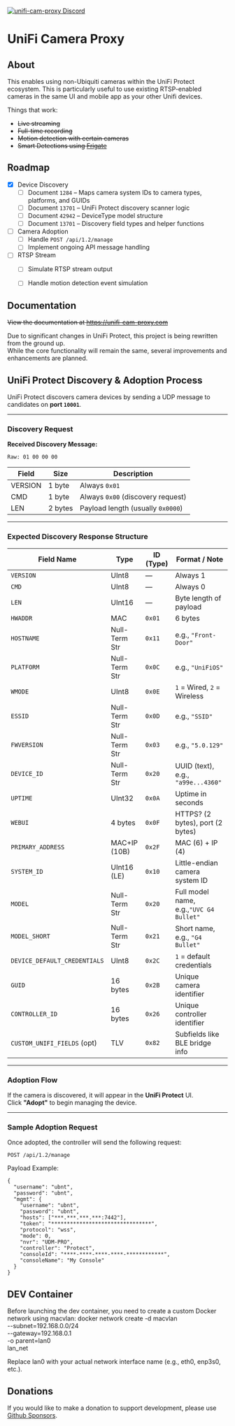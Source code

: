 [![unifi-cam-proxy Discord](https://img.shields.io/discord/937237037466124330?color=0559C9&label=Discord&logo=discord&logoColor=%23FFFFFF&style=for-the-badge)](https://discord.gg/Bxk9uGT6MW)

# UniFi Camera Proxy

## About

This enables using non-Ubiquiti cameras within the UniFi Protect ecosystem. This is
particularly useful to use existing RTSP-enabled cameras in the same UI and
mobile app as your other Unifi devices.

Things that work:

* ~~Live streaming~~
* ~~Full-time recording~~
* ~~Motion detection with certain cameras~~
* ~~Smart Detections using [Frigate](https://github.com/blakeblackshear/frigate)~~

## Roadmap
- [x] Device Discovery
  - [ ] Document `1284` – Maps camera system IDs to camera types, platforms, and GUIDs
  - [ ] Document `13701` – UniFi Protect discovery scanner logic
  - [ ] Document `42942` – DeviceType model structure
  - [ ] Document `13701` – Discovery field types and helper functions
- [ ] Camera Adoption
  - [ ] Handle `POST /api/1.2/manage`
  - [ ] Implement ongoing API message handling
- [ ] RTSP Stream
  - [ ] Simulate RTSP stream output
  - [ ] Handle motion detection event simulation


## Documentation

~~View the documentation at <https://unifi-cam-proxy.com>~~

Due to significant changes in UniFi Protect, this project is being rewritten from the ground up.  
While the core functionality will remain the same, several improvements and enhancements are planned.

## UniFi Protect Discovery & Adoption Process

UniFi Protect discovers camera devices by sending a UDP message to candidates on **port `10001`**.

---

### Discovery Request

**Received Discovery Message:**

```
Raw: 01 00 00 00
```

| Field     | Size   | Description                       |
|-----------|--------|-----------------------------------|
| VERSION   | 1 byte | Always `0x01`                     |
| CMD       | 1 byte | Always `0x00` (discovery request) |
| LEN       | 2 bytes| Payload length (usually `0x0000`) |

---

### Expected Discovery Response Structure

| Field Name                   | Type          | ID (Type) | Format / Note                          |
|------------------------------|---------------|-----------|----------------------------------------|
| `VERSION`                    | UInt8         | —         | Always 1                               |
| `CMD`                        | UInt8         | —         | Always 0                               |
| `LEN`                        | UInt16        | —         | Byte length of payload                 |
| `HWADDR`                     | MAC           | `0x01`    | 6 bytes                                |
| `HOSTNAME`                   | Null-Term Str | `0x11`    | e.g., `"Front-Door"`                   |
| `PLATFORM`                   | Null-Term Str | `0x0C`    | e.g., `"UniFiOS"`                      |
| `WMODE`                      | UInt8         | `0x0E`    | `1` = Wired, `2` = Wireless            |
| `ESSID`                      | Null-Term Str | `0x0D`    | e.g., `"SSID"`                         |
| `FWVERSION`                  | Null-Term Str | `0x03`    | e.g., `"5.0.129"`                      |
| `DEVICE_ID`                  | Null-Term Str | `0x20`    | UUID (text), e.g., `"a99e...4360"`     |
| `UPTIME`                     | UInt32        | `0x0A`    | Uptime in seconds                      |
| `WEBUI`                      | 4 bytes       | `0x0F`    | HTTPS? (2 bytes), port (2 bytes)       |
| `PRIMARY_ADDRESS`            | MAC+IP (10B)  | `0x2F`    | MAC (6) + IP (4)                       |
| `SYSTEM_ID`                  | UInt16 (LE)   | `0x10`    | Little-endian camera system ID         |
| `MODEL`                      | Null-Term Str | `0x20`    | Full model name, e.g.,`"UVC G4 Bullet"`|
| `MODEL_SHORT`                | Null-Term Str | `0x21`    | Short name, e.g., `"G4 Bullet"`        |
| `DEVICE_DEFAULT_CREDENTIALS` | UInt8         | `0x2C`    | `1` = default credentials              |
| `GUID`                       | 16 bytes      | `0x2B`    | Unique camera identifier               |
| `CONTROLLER_ID`              | 16 bytes      | `0x26`    | Unique controller identifier           |
| `CUSTOM_UNIFI_FIELDS` (opt)  | TLV           | `0x82`    | Subfields like BLE bridge info         |

---

### Adoption Flow

If the camera is discovered, it will appear in the **UniFi Protect** UI.  
Click **"Adopt"** to begin managing the device.

---

### Sample Adoption Request

Once adopted, the controller will send the following request:

```http
POST /api/1.2/manage
```
Payload Example:
```
{
  "username": "ubnt",
  "password": "ubnt",
  "mgmt": {
    "username": "ubnt",
    "password": "ubnt",
    "hosts": ["***.***.***.***:7442"],
    "token": "********************************",
    "protocol": "wss",
    "mode": 0,
    "nvr": "UDM-PRO",
    "controller": "Protect",
    "consoleId": "****-****-****-****-************",
    "consoleName": "My Console"
  }
}
```

## DEV Container

Before launching the dev container, you need to create a custom Docker network using macvlan:
docker network create -d macvlan \
  --subnet=192.168.0.0/24 \
  --gateway=192.168.0.1 \
  -o parent=lan0 \
  lan_net

Replace lan0 with your actual network interface name (e.g., eth0, enp3s0, etc.).

## Donations

If you would like to make a donation to support development, please use [Github Sponsors](https://github.com/sponsors/keshavdv).

